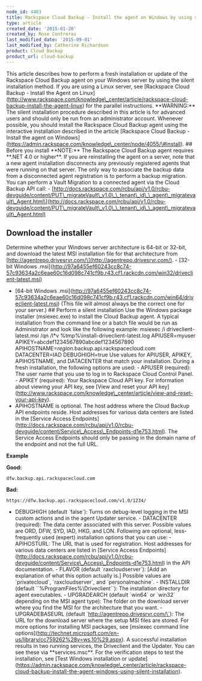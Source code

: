 ```yaml
---
node_id: 4483
title: Rackspace Cloud Backup - Install the agent on Windows by using silent installation
type: article
created_date: '2015-01-20'
created_by: Rose Contreras
last_modified_date: '2015-09-01'
last_modified_by: Catherine Richardson
product: Cloud Backup
product_url: cloud-backup
---
```


This article describes how to perform a fresh installation or update of
the Rackspace Cloud Backup agent on your Windows server by using the
silent installation method. If you are using a Linux server, see
\[Rackspace Cloud Backup - Install the Agent on
Linux\](http://www.rackspace.com/knowledge\_center/article/rackspace-cloud-backup-install-the-agent-linux)
for the parallel instructions. \*\*WARNING:\*\* The silent installation
procedure described in this article is for advanced users and should
only be run from an administrator account. Whenever possible, you should
install the Rackspace Cloud Backup agent using the interactive
installation described in the article \[Rackspace Cloud Backup - Install
the agent on
Windows\](https://admin.rackspace.com/knowledge\_center/node/4055/\#install).
\#\# Before you install \*\*NOTE:\*\* The Rackspace Cloud Backup agent
requires \*\*.NET 4.0 or higher\*\*. If you are reinstalling the agent
on a server, note that a new agent installation disconnects any
previously registered agents that were running on that server. The only
way to associate the backup data from a disconnected agent registration
is to perform a backup migration. You can perform a Vault Migration to a
connected agent via the Cloud Backup API call: -
\[http://docs.rackspace.com/rcbu/api/v1.0/rcbu-devguide/content/PUT\_migrateVault\_v1.0\_\_tenant\_id\_\_agent\_migratevault\_Agent.html\](http://docs.rackspace.com/rcbu/api/v1.0/rcbu-devguide/content/PUT\_migrateVault\_v1.0\_\_tenant\_id\_\_agent\_migratevault\_Agent.html)

Download the installer
----------------------

Determine whether your Windows server architecture is 64-bit or 32-bit,
and download the latest MSI installation file for that architecture from
\[http://agentrepo.drivesrvr.com/\](http://agentrepo.drivesrvr.com/). -
\[32-bit Windows
.msi\](http://97a6455ef60243cc8c74-57c93634a2c6eae60c16d098c741cf9b.r43.cf1.rackcdn.com/win32/driveclient-latest.msi)
- \[64-bit Windows
.msi\](http://97a6455ef60243cc8c74-57c93634a2c6eae60c16d098c741cf9b.r43.cf1.rackcdn.com/win64/driveclient-latest.msi)
(This file will almost always be the correct one for your server.) \#\#
Perform a silent installation Use the Windows package installer
(msiexec.exe) to install the Cloud Backup agent. A typical installation
from the command line or a batch file would be run as Administrator and
look like the following example: msiexec /i driveclient-latest.msi /qn
/l\*v %tmp%\\install-driveclient-latest.log APIUSER=myuser
APIKEY=abcdef1234567890abcdef1234567890
APIHOSTNAME=*region*.backup.api.rackspacecloud.com DATACENTER=IAD
DEBUGHIGH=true Use values for APIUSER, APIKEY, APIHOSTNAME, and
DATACENTER that match your installation. During a fresh installation,
the following options are used: - APIUSER (required): The user name that
you use to log in to Rackspace Cloud Control Panel. - APIKEY (required):
Your Rackspace Cloud API key. For information about viewing your API
key, see \[View and reset your API
key\](http://www.rackspace.com/knowledge\_center/article/view-and-reset-your-api-key).
- APIHOSTNAME is optional. The host address where the Cloud Backup API
endpoints reside. Host addresses for various data centers are listed in
the \[Service Access
Endpoints\](http://docs.rackspace.com/rcbu/api/v1.0/rcbu-devguide/content/Service\_Access\_Endpoints-d1e753.html).
The Service Access Endpoints should only be passing in the domain name
of the endpoint and not the full URL.

**Example**

**Good:**

`dfw.backup.api.rackspacecloud.com`

**Bad:**

`https://dfw.backup.api.rackspacecloud.com/v1.0/1234/`

- DEBUGHIGH (default \`false\`): Turns on debug-level logging in the MSI
custom actions and in the agent Updater service. - DATACENTER
(required): The data center associated with this server. Possible values
are ORD, DFW, SYD, IAD, HKG, and LON. Following are optional,
less-frequently used (expert) installation options that you can use: -
APIHOSTURL: The URL that is used for registration. Host addresses for
various data centers are listed in \[Service Access
Endpoints\](http://docs.rackspace.com/rcbu/api/v1.0/rcbu-devguide/content/Service\_Access\_Endpoints-d1e753.html)
in the API documentation. - FLAVOR (default \`raxcloudserver\`): \[Add
an explanation of what this option actually is.\] Possible values are
\`privatecloud\`, \`raxcloudserver\`, and \`personalmachine\`. -
INSTALLDIR (default \`\`%ProgramFiles%\\Driveclient\`\`): The
installation directory for agent executables. - UPGRADEARCH (default
\`win64\` or \`win32\` depending on the MSI agent type): The folder on
the download server where you find the MSI for the architecture that you
want. - UPGRADEBASEURL (default \`http://agentrepo.drivesrvr.com/\`):
The URL for the download server where the setup MSI files are stored.
For more options for installing MSI packages, see \[msiexec command line
options\](http://technet.microsoft.com/en-us/library/cc759262%28v=ws.10%29.aspx).
A successful installation results in two running services, the
Driveclient and the Updater. You can see these via \*\*services.msc\*\*.
For the verification steps to test the installation, see \[Test Windows
installation or
update\](https://admin.rackspace.com/knowledge\_center/article/rackspace-cloud-backup-install-the-agent-windows-using-silent-installation).



